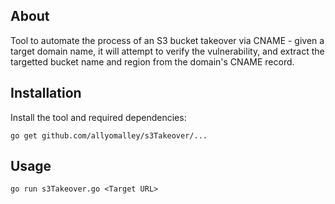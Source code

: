 ## About

Tool to automate the process of an S3 bucket takeover via CNAME - given a target domain name, it will attempt to verify the vulnerability, and extract the targetted bucket name and region from the domain's CNAME record.

## Installation

Install the tool and required dependencies:

```
go get github.com/allyomalley/s3Takeover/...
```

## Usage

```
go run s3Takeover.go <Target URL>
```
